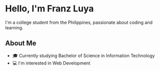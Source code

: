 # Hello, I'm Franz Luya

I'm a college student from the Philippines, passionate about coding and learning.

## About Me

- 🎓 Currently studying Bachelor of Science in Information Technology
- 💻 I'm interested in Web Development
